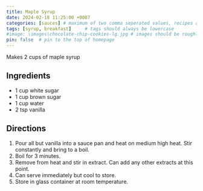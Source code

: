 ```yaml
---
title: Maple Syrup
date: 2024-02-18 11:25:00 +0007 
categories: [sauces] # maximum of two comma seperated values, recipes are organized in folders based on the category
tags: [syrup, breakfast]     # tags should always be lowercase
#image: \images\chocolate-chip-cookies-lg.jpg # images should be roughly 2:1 ratio
pin: false  # pin to the top of homepage
---
```


Makes 2 cups of maple syrup

## Ingredients

* 1 cup white sugar
* 1 cup brown sugar
* 1 cup water
* 2 tsp vanilla 


## Directions

1. Pour all but vanilla into a sauce pan and heat on medium high heat. Stir constantly and bring to a boil.
2. Boil for 3 minutes.
3. Remove from heat and stir in extract. Can add any other extracts at this point.
4. Can serve immediately but cool to store.
5. Store in glass container at room temperature.

